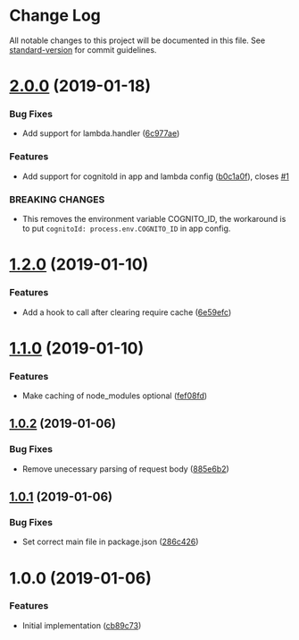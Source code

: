 # Change Log

All notable changes to this project will be documented in this file. See [standard-version](https://github.com/conventional-changelog/standard-version) for commit guidelines.

<a name="2.0.0"></a>
# [2.0.0](https://github.com/relekang/lambda-local-server/compare/v1.2.0...v2.0.0) (2019-01-18)


### Bug Fixes

* Add support for lambda.handler ([6c977ae](https://github.com/relekang/lambda-local-server/commit/6c977ae))


### Features

* Add support for cognitoId in app and lambda config ([b0c1a0f](https://github.com/relekang/lambda-local-server/commit/b0c1a0f)), closes [#1](https://github.com/relekang/lambda-local-server/issues/1)


### BREAKING CHANGES

* This removes the environment variable COGNITO_ID, the
workaround is to put `cognitoId: process.env.COGNITO_ID` in app config.



<a name="1.2.0"></a>
# [1.2.0](https://github.com/relekang/lambda-local-server/compare/v1.1.0...v1.2.0) (2019-01-10)


### Features

* Add a hook to call after clearing require cache ([6e59efc](https://github.com/relekang/lambda-local-server/commit/6e59efc))



<a name="1.1.0"></a>
# [1.1.0](https://github.com/relekang/lambda-local-server/compare/v1.0.2...v1.1.0) (2019-01-10)


### Features

* Make caching of node_modules optional ([fef08fd](https://github.com/relekang/lambda-local-server/commit/fef08fd))



<a name="1.0.2"></a>
## [1.0.2](https://github.com/relekang/lambda-local-server/compare/v1.0.1...v1.0.2) (2019-01-06)


### Bug Fixes

* Remove unecessary parsing of request body ([885e6b2](https://github.com/relekang/lambda-local-server/commit/885e6b2))



<a name="1.0.1"></a>
## [1.0.1](https://github.com/relekang/lambda-local-server/compare/v1.0.0...v1.0.1) (2019-01-06)


### Bug Fixes

* Set correct main file in package.json ([286c426](https://github.com/relekang/lambda-local-server/commit/286c426))



<a name="1.0.0"></a>
# 1.0.0 (2019-01-06)


### Features

* Initial implementation ([cb89c73](https://github.com/relekang/lambda-local-server/commit/cb89c73))
